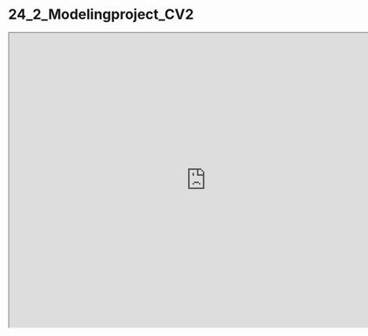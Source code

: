 # 24_2_Modelingproject_CV2
<iframe src="https://drive.google.com/file/d/1YVpthq61vzRyCAktgW8EHIQ4hIerFTIB/preview" width="800" height="600"></iframe>
